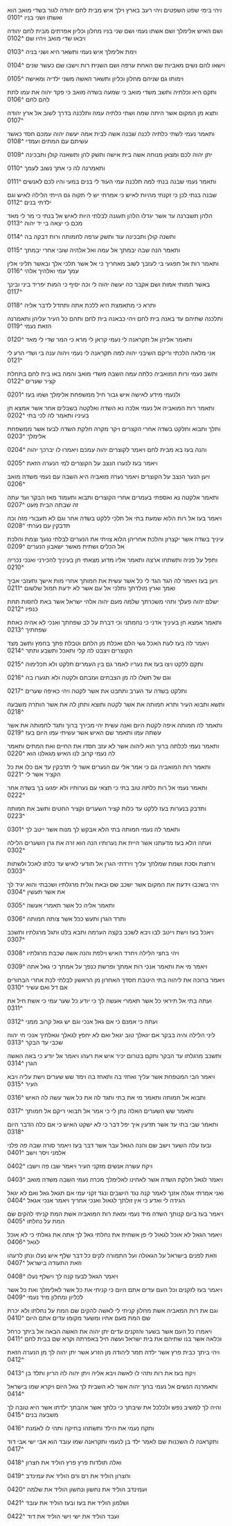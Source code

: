 ויהי בימי שפט השפטים ויהי רעב בארץ וילך איש מבית לחם יהודה לגור בשדי מואב הוא ואשתו ושני בניו ^0101

ושם האיש אלימלך ושם אשתו נעמי ושם שני בניו מחלון וכליון אפרתים מבית לחם יהודה ויבאו שדי מואב ויהיו שם ^0102

וימת אלימלך איש נעמי ותשאר היא ושני בניה ^0103

וישאו להם נשים מאביות שם האחת ערפה ושם השנית רות וישבו שם כעשר שנים ^0104

וימותו גם שניהם מחלון וכליון ותשאר האשה משני ילדיה ומאישה ^0105

ותקם היא וכלתיה ותשב משדי מואב כי שמעה בשדה מואב כי פקד יהוה את עמו לתת להם לחם ^0106

ותצא מן המקום אשר היתה שמה ושתי כלתיה עמה ותלכנה בדרך לשוב אל ארץ יהודה ^0107

ותאמר נעמי לשתי כלתיה לכנה שבנה אשה לבית אמה יעשה יהוה עמכם חסד כאשר עשיתם עם המתים ועמדי ^0108

יתן יהוה לכם ומצאן מנוחה אשה בית אישה ותשק להן ותשאנה קולן ותבכינה ^0109

ותאמרנה לה כי אתך נשוב לעמך ^0110

ותאמר נעמי שבנה בנתי למה תלכנה עמי העוד לי בנים במעי והיו לכם לאנשים ^0111

שבנה בנתי לכן כי זקנתי מהיות לאיש כי אמרתי יש לי תקוה גם הייתי הלילה לאיש וגם ילדתי בנים ^0112

הלהן תשברנה עד אשר יגדלו הלהן תעגנה לבלתי היות לאיש אל בנתי כי מר לי מאד מכם כי יצאה בי יד יהוה ^0113

ותשנה קולן ותבכינה עוד ותשק ערפה לחמותה ורות דבקה בה ^0114

ותאמר הנה שבה יבמתך אל עמה ואל אלהיה שובי אחרי יבמתך ^0115

ותאמר רות אל תפגעי בי לעזבך לשוב מאחריך כי אל אשר תלכי אלך ובאשר תליני אלין עמך עמי ואלהיך אלהי ^0116

באשר תמותי אמות ושם אקבר כה יעשה יהוה לי וכה יסיף כי המות יפריד ביני ובינך ^0117

ותרא כי מתאמצת היא ללכת אתה ותחדל לדבר אליה ^0118

ותלכנה שתיהם עד באנה בית לחם ויהי כבאנה בית לחם ותהם כל העיר עליהן ותאמרנה הזאת נעמי ^0119

ותאמר אליהן אל תקראנה לי נעמי קראן לי מרא כי המר שדי לי מאד ^0120

אני מלאה הלכתי וריקם השיבני יהוה למה תקראנה לי נעמי ויהוה ענה בי ושדי הרע לי ^0121

ותשב נעמי ורות המואביה כלתה עמה השבה משדי מואב והמה באו בית לחם בתחלת קציר שערים ^0122

ולנעמי מידע לאישה איש גבור חיל ממשפחת אלימלך ושמו בעז ^0201

ותאמר רות המואביה אל נעמי אלכה נא השדה ואלקטה בשבלים אחר אשר אמצא חן בעיניו ותאמר לה לכי בתי ^0202

ותלך ותבוא ותלקט בשדה אחרי הקצרים ויקר מקרה חלקת השדה לבעז אשר ממשפחת אלימלך ^0203

והנה בעז בא מבית לחם ויאמר לקוצרים יהוה עמכם ויאמרו לו יברכך יהוה ^0204

ויאמר בעז לנערו הנצב על הקוצרים למי הנערה הזאת ^0205

ויען הנער הנצב על הקוצרים ויאמר נערה מואביה היא השבה עם נעמי משדה מואב ^0206

ותאמר אלקטה נא ואספתי בעמרים אחרי הקוצרים ותבוא ותעמוד מאז הבקר ועד עתה זה שבתה הבית מעט ^0207

ויאמר בעז אל רות הלוא שמעת בתי אל תלכי ללקט בשדה אחר וגם לא תעבורי מזה וכה תדבקין עם נערתי ^0208

עיניך בשדה אשר יקצרון והלכת אחריהן הלוא צויתי את הנערים לבלתי נגעך וצמת והלכת אל הכלים ושתית מאשר ישאבון הנערים ^0209

ותפל על פניה ותשתחו ארצה ותאמר אליו מדוע מצאתי חן בעיניך להכירני ואנכי נכריה ^0210

ויען בעז ויאמר לה הגד הגד לי כל אשר עשית את חמותך אחרי מות אישך ותעזבי אביך ואמך וארץ מולדתך ותלכי אל עם אשר לא ידעת תמול שלשום ^0211

ישלם יהוה פעלך ותהי משכרתך שלמה מעם יהוה אלהי ישראל אשר באת לחסות תחת כנפיו ^0212

ותאמר אמצא חן בעיניך אדני כי נחמתני וכי דברת על לב שפחתך ואנכי לא אהיה כאחת שפחתיך ^0213

ויאמר לה בעז לעת האכל גשי הלם ואכלת מן הלחם וטבלת פתך בחמץ ותשב מצד הקוצרים ויצבט לה קלי ותאכל ותשבע ותתר ^0214

ותקם ללקט ויצו בעז את נעריו לאמר גם בין העמרים תלקט ולא תכלימוה ^0215

וגם של תשלו לה מן הצבתים ועזבתם ולקטה ולא תגערו בה ^0216

ותלקט בשדה עד הערב ותחבט את אשר לקטה ויהי כאיפה שערים ^0217

ותשא ותבוא העיר ותרא חמותה את אשר לקטה ותוצא ותתן לה את אשר הותרה משבעה ^0218

ותאמר לה חמותה איפה לקטת היום ואנה עשית יהי מכירך ברוך ותגד לחמותה את אשר עשתה עמו ותאמר שם האיש אשר עשיתי עמו היום בעז ^0219

ותאמר נעמי לכלתה ברוך הוא ליהוה אשר לא עזב חסדו את החיים ואת המתים ותאמר לה נעמי קרוב לנו האיש מגאלנו הוא ^0220

ותאמר רות המואביה גם כי אמר אלי עם הנערים אשר לי תדבקין עד אם כלו את כל הקציר אשר לי ^0221

ותאמר נעמי אל רות כלתה טוב בתי כי תצאי עם נערותיו ולא יפגעו בך בשדה אחר ^0222

ותדבק בנערות בעז ללקט עד כלות קציר השערים וקציר החטים ותשב את חמותה ^0223

ותאמר לה נעמי חמותה בתי הלא אבקש לך מנוח אשר ייטב לך ^0301

ועתה הלא בעז מדעתנו אשר היית את נערותיו הנה הוא זרה את גרן השערים הלילה ^0302

ורחצת וסכת ושמת שמלתך עליך וירדתי הגרן אל תודעי לאיש עד כלתו לאכל ולשתות ^0303

ויהי בשכבו וידעת את המקום אשר ישכב שם ובאת וגלית מרגלתיו ושכבתי והוא יגיד לך את אשר תעשין ^0304

ותאמר אליה כל אשר תאמרי אעשה ^0305

ותרד הגרן ותעש ככל אשר צותה חמותה ^0306

ויאכל בעז וישת וייטב לבו ויבא לשכב בקצה הערמה ותבא בלט ותגל מרגלתיו ותשכב ^0307

ויהי בחצי הלילה ויחרד האיש וילפת והנה אשה שכבת מרגלתיו ^0308

ויאמר מי את ותאמר אנכי רות אמתך ופרשת כנפך על אמתך כי גאל אתה ^0309

ויאמר ברוכה את ליהוה בתי היטבת חסדך האחרון מן הראשון לבלתי לכת אחרי הבחורים אם דל ואם עשיר ^0310

ועתה בתי אל תיראי כל אשר תאמרי אעשה לך כי יודע כל שער עמי כי אשת חיל את ^0311

ועתה כי אמנם כי אם גאל אנכי וגם יש גאל קרוב ממני ^0312

ליני הלילה והיה בבקר אם יגאלך טוב יגאל ואם לא יחפץ לגאלך וגאלתיך אנכי חי יהוה שכבי עד הבקר ^0313

ותשכב מרגלתו עד הבקר ותקם בטרום יכיר איש את רעהו ויאמר אל יודע כי באה האשה הגרן ^0314

ויאמר הבי המטפחת אשר עליך ואחזי בה ותאחז בה וימד שש שערים וישת עליה ויבא העיר ^0315

ותבוא אל חמותה ותאמר מי את בתי ותגד לה את כל אשר עשה לה האיש ^0316

ותאמר שש השערים האלה נתן לי כי אמר אל תבואי ריקם אל חמותך ^0317

ותאמר שבי בתי עד אשר תדעין איך יפל דבר כי לא ישקט האיש כי אם כלה הדבר היום ^0318

ובעז עלה השער וישב שם והנה הגאל עבר אשר דבר בעז ויאמר סורה שבה פה פלני אלמני ויסר וישב ^0401

ויקח עשרה אנשים מזקני העיר ויאמר שבו פה וישבו ^0402

ויאמר לגאל חלקת השדה אשר לאחינו לאלימלך מכרה נעמי השבה משדה מואב ^0403

ואני אמרתי אגלה אזנך לאמר קנה נגד הישבים ונגד זקני עמי אם תגאל גאל ואם לא יגאל הגידה לי ואדע כי אין זולתך לגאול ואנכי אחריך ויאמר אנכי אגאל ^0404

ויאמר בעז ביום קנותך השדה מיד נעמי ומאת רות המואביה אשת המת קניתי להקים שם המת על נחלתו ^0405

ויאמר הגאל לא אוכל לגאול לי פן אשחית את נחלתי גאל לך אתה את גאלתי כי לא אוכל לגאל ^0406

וזאת לפנים בישראל על הגאולה ועל התמורה לקים כל דבר שלף איש נעלו ונתן לרעהו וזאת התעודה בישראל ^0407

ויאמר הגאל לבעז קנה לך וישלף נעלו ^0408

ויאמר בעז לזקנים וכל העם עדים אתם היום כי קניתי את כל אשר לאלימלך ואת כל אשר לכליון ומחלון מיד נעמי ^0409

וגם את רות המאביה אשת מחלון קניתי לי לאשה להקים שם המת על נחלתו ולא יכרת שם המת מעם אחיו ומשער מקומו עדים אתם היום ^0410

ויאמרו כל העם אשר בשער והזקנים עדים יתן יהוה את האשה הבאה אל ביתך כרחל וכלאה אשר בנו שתיהם את בית ישראל ועשה חיל באפרתה וקרא שם בבית לחם ^0411

ויהי ביתך כבית פרץ אשר ילדה תמר ליהודה מן הזרע אשר יתן יהוה לך מן הנערה הזאת ^0412

ויקח בעז את רות ותהי לו לאשה ויבא אליה ויתן יהוה לה הריון ותלד בן ^0413

ותאמרנה הנשים אל נעמי ברוך יהוה אשר לא השבית לך גאל היום ויקרא שמו בישראל ^0414

והיה לך למשיב נפש ולכלכל את שיבתך כי כלתך אשר אהבתך ילדתו אשר היא טובה לך משבעה בנים ^0415

ותקח נעמי את הילד ותשתהו בחיקה ותהי לו לאמנת ^0416

ותקראנה לו השכנות שם לאמר ילד בן לנעמי ותקראנה שמו עובד הוא אבי ישי אבי דוד ^0417

ואלה תולדות פרץ פרץ הוליד את חצרון ^0418

וחצרון הוליד את רם ורם הוליד את עמינדב ^0419

ועמינדב הוליד את נחשון ונחשון הוליד את שלמה ^0420

ושלמון הוליד את בעז ובעז הוליד את עובד ^0421

ועבד הוליד את ישי וישי הוליד את דוד ^0422